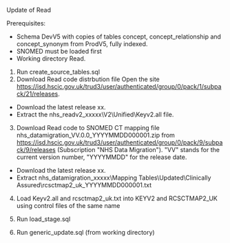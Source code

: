 Update of Read

Prerequisites:
- Schema DevV5 with copies of tables concept, concept_relationship and concept_synonym from ProdV5, fully indexed. 
- SNOMED must be loaded first
- Working directory Read.

1. Run create_source_tables.sql
2. Download Read code distrbution file
Open the site https://isd.hscic.gov.uk/trud3/user/authenticated/group/0/pack/1/subpack/21/releases.
- Download the latest release xx.
- Extract the nhs_readv2_xxxxx\V2\Unified\Keyv2.all file.
3. Download Read code to SNOMED CT mapping file
nhs_datamigration_VV.0.0_YYYYMMDD000001.zip from https://isd.hscic.gov.uk/trud3/user/authenticated/group/0/pack/9/subpack/9/releases (Subscription "NHS Data Migration"). "VV" stands for the current version number, "YYYYMMDD" for the release date.
- Download the latest release xx.
- Extract nhs_datamigration_xxxxx\Mapping Tables\Updated\Clinically Assured\rcsctmap2_uk_YYYYMMDD000001.txt

4. Load Keyv2.all and rcsctmap2_uk.txt into KEYV2 and RCSCTMAP2_UK using control files of the same name

5. Run load_stage.sql
6. Run generic_update.sql (from working directory)

 